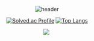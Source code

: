 <!--
**mjieun0956/mjieun0956** is a ✨ _special_ ✨ repository because its `README.md` (this file) appears on your GitHub profile.

Here are some ideas to get you started:

- 🔭 I’m currently working on ...
- 🌱 I’m currently learning ...
- 👯 I’m looking to collaborate on ...
- 🤔 I’m looking for help with ...
- 💬 Ask me about ...
- 📫 How to reach me: ...
- 😄 Pronouns: ...
- ⚡ Fun fact: ...
-->

<div align="center">
  
![header](https://capsule-render.vercel.app/api?type=waving&height=200&section=header&text=Hi!%20I'm%20Jieun👋)
  
<!--![Anurag's GitHub stats](https://github-readme-stats.vercel.app/api?username=mjieun0956&show_icons=true&theme=radical)-->

[![Solved.ac Profile](http://mazassumnida.wtf/api/generate_badge?boj=mun0956)](https://solved.ac/mun0956)
[![Top Langs](https://github-readme-stats.vercel.app/api/top-langs/?username=mjieun0956&layout=compact)](https://github.com/mjieun0956/github-readme-stats)

</div>

<p align="center">
  <a href="https://velog.io/@mjieun"><img src="https://img.shields.io/badge/Tech%20Blog-11B48A?style=flat-square&logo=Vimeo&logoColor=white&link=https://velog.io/@mjieun"/></a>&nbsp
